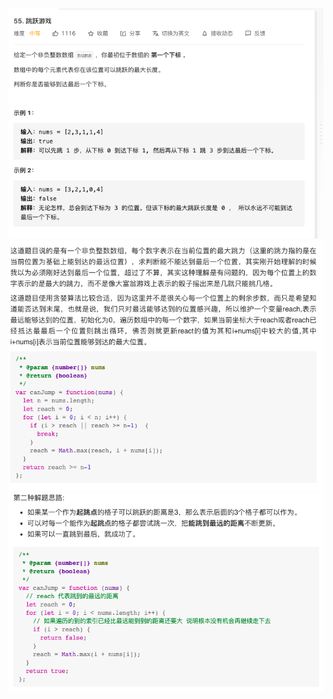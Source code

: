 ![avatar](/image/tiaoyueyouxi.png)
![avatar](/image/tiaoyueyouxi1.png)
![avatar](/image/tiaoyueyouxi2.png)
